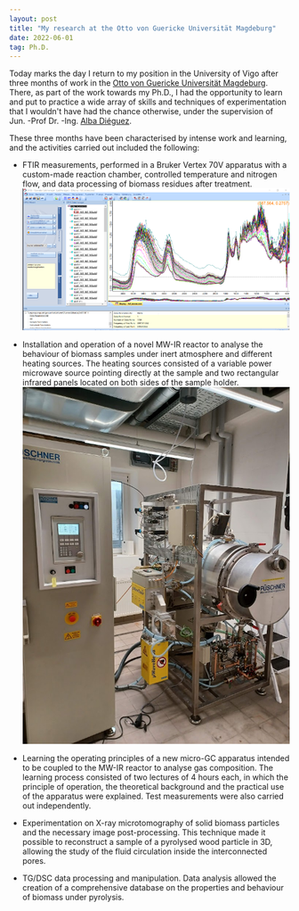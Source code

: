 ```yaml
---
layout: post
title: "My research at the Otto von Guericke Universität Magdeburg"
date: 2022-06-01
tag: Ph.D.
---
```


Today marks the day I return to my position in the University of Vigo after three months of work in the [Otto von Guericke Universität Magdeburg](https://www.ovgu.de/en/). There, as part of the work towards my Ph.D., I had the opportunity to learn and put to practice a wide array of skills and techniques of experimentation that I wouldn't have had the chance otherwise, under the supervision of Jun. -Prof Dr. -Ing. [Alba Diéguez](https://scholar.google.com/citations?hl=es&user=0RnIV90AAAAJ).

These three months have been characterised by intense work and learning, and the activities carried out included the following:

- FTIR measurements, performed in a Bruker Vertex 70V apparatus with a custom-made reaction chamber, controlled temperature and nitrogen flow, and data processing of biomass residues after treatment. ![Example of spectra acquired](/images/posts/spectra.png "FTIR spectra acquired")

- Installation and operation of a novel MW-IR reactor to analyse the behaviour of biomass samples under inert atmosphere and different heating sources. The heating sources consisted of a variable power microwave source pointing directly at the sample and two rectangular infrared panels located on both sides of the sample holder.  ![MW Reactor](/images/posts/MW.jpg "MW Reactor")

- Learning the operating principles of a new micro-GC apparatus intended to be coupled to the MW-IR reactor to analyse gas composition. The learning process consisted of two lectures of 4 hours each, in which the principle of operation, the theoretical background and the practical use of the apparatus were explained. Test measurements were also carried out independently.

- Experimentation on X-ray microtomography of solid biomass particles and the necessary image post-processing. This technique made it possible to reconstruct a sample of a pyrolysed wood particle in 3D, allowing the study of the fluid circulation inside the interconnected pores.

- TG/DSC data processing and manipulation. Data analysis allowed the creation of a comprehensive database on the properties and behaviour of biomass under pyrolysis.
